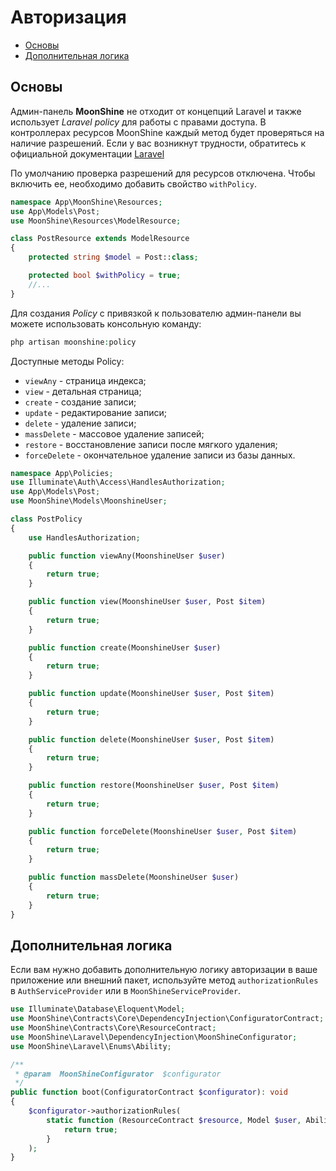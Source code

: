 # Авторизация
  - [Основы](#basics)
  - [Дополнительная логика](#additional-logic)

<a name="basics"></a>
## Основы

Админ-панель **MoonShine** не отходит от концепций Laravel и также использует *Laravel policy* для работы с правами доступа.
В контроллерах ресурсов MoonShine каждый метод будет проверяться на наличие разрешений. Если у вас возникнут трудности, обратитесь к официальной документации [Laravel](https://laravel.com/docs/authorization#creating-policies)

По умолчанию проверка разрешений для ресурсов отключена. Чтобы включить ее, необходимо добавить свойство `withPolicy`.

```php
namespace App\MoonShine\Resources;
use App\Models\Post;
use MoonShine\Resources\ModelResource;

class PostResource extends ModelResource
{
    protected string $model = Post::class;

    protected bool $withPolicy = true;
    //...
}
```

Для создания *Policy* с привязкой к пользователю админ-панели вы можете использовать консольную команду:

```php
php artisan moonshine:policy
```

Доступные методы Policy:
- `viewAny` - страница индекса;
- `view` - детальная страница;
- `create` - создание записи;
- `update` - редактирование записи;
- `delete` - удаление записи;
- `massDelete` - массовое удаление записей;
- `restore` - восстановление записи после мягкого удаления;
- `forceDelete` - окончательное удаление записи из базы данных.

```php
namespace App\Policies;
use Illuminate\Auth\Access\HandlesAuthorization;
use App\Models\Post;
use MoonShine\Models\MoonshineUser;

class PostPolicy
{
    use HandlesAuthorization;

    public function viewAny(MoonshineUser $user)
    {
        return true;
    }

    public function view(MoonshineUser $user, Post $item)
    {
        return true;
    }

    public function create(MoonshineUser $user)
    {
        return true;
    }

    public function update(MoonshineUser $user, Post $item)
    {
        return true;
    }

    public function delete(MoonshineUser $user, Post $item)
    {
        return true;
    }

    public function restore(MoonshineUser $user, Post $item)
    {
        return true;
    }

    public function forceDelete(MoonshineUser $user, Post $item)
    {
        return true;
    }

    public function massDelete(MoonshineUser $user)
    {
        return true;
    }
}
```

<a name="additional_logic"></a>
## Дополнительная логика
   
Если вам нужно добавить дополнительную логику авторизации в ваше приложение или внешний пакет, используйте метод `authorizationRules` в `AuthServiceProvider` или в `MoonShineServiceProvider`.

```php
use Illuminate\Database\Eloquent\Model;
use MoonShine\Contracts\Core\DependencyInjection\ConfiguratorContract;
use MoonShine\Contracts\Core\ResourceContract;
use MoonShine\Laravel\DependencyInjection\MoonShineConfigurator;
use MoonShine\Laravel\Enums\Ability;

/**
 * @param  MoonShineConfigurator  $configurator
 */
public function boot(ConfiguratorContract $configurator): void
{
    $configurator->authorizationRules(
        static function (ResourceContract $resource, Model $user, Ability $ability, Model $item): bool {
            return true;
        }
    );
}
```
